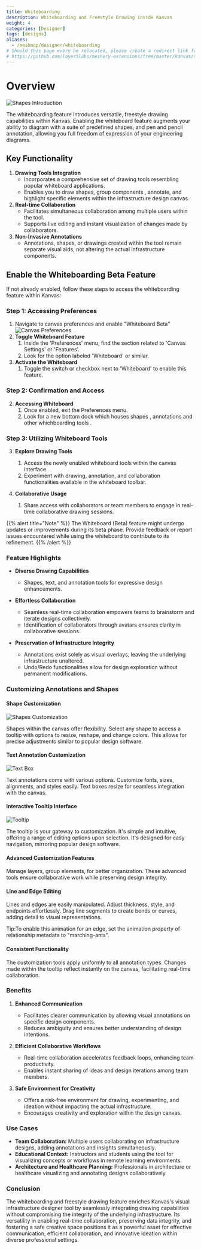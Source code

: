 ```yaml
---
title: Whiteboarding
description: Whiteboarding and Freestyle Drawing inside Kanvas
weight: 4
categories: [Designer]
tags: [designs]
aliases:
  - /meshmap/designer/whiteboarding
# Should this page every be relocated, please create a redirect link from the old location to the new location or backlinks like the one below will break.
# https://github.com/layer5labs/meshery-extensions/tree/master/kanvas/src/components/designer/drawer/ComponentDrawerTabContent/exportModal.js
---
```


# Overview

![Shapes Introduction](./overview.png)

The whiteboarding feature introduces versatile, freestyle drawing capabilities within Kanvas. Enabling the whiteboard feature augments your ability to diagram with a suite of predefined shapes, and pen and pencil annotation, allowing you full freedom of expression of your engineering diagrams.

## Key Functionality

1. **Drawing Tools Integration**
   - Incorporates a comprehensive set of drawing tools resembling popular whiteboard applications.
   - Enables you to draw shapes, group components , annotate, and highlight specific elements within the infrastructure design canvas.
2. **Real-time Collaboration**
   - Facilitates simultaneous collaboration among multiple users within the tool.
   - Supports live editing and instant visualization of changes made by collaborators.
3. **Non-Invasive Annotations**
   - Annotations, shapes, or drawings created within the tool remain separate visual aids, not altering the actual infrastructure components.

## Enable the Whiteboarding Beta Feature

If not already enabled, follow these steps to access the whiteboarding feature within Kanvas:

### Step 1: Accessing Preferences

1. Navigate to canvas preferences and enable "Whiteboard Beta"
![Canvas Preferences](./canvas-preferences.png)
1. **Toggle Whiteboard Feature**
   1. Inside the 'Preferences' menu, find the section related to 'Canvas Settings' or 'Features'.
   1. Look for the option labeled 'Whiteboard' or similar.
1. **Activate the Whiteboard**
   1. Toggle the switch or checkbox next to 'Whiteboard' to enable this feature.

### Step 2: Confirmation and Access

2. **Accessing Whiteboard**
   1. Once enabled, exit the Preferences menu.
   1. Look for a new bottom dock which houses shapes , annotations and other whichboarding tools .

### Step 3: Utilizing Whiteboard Tools

3. **Explore Drawing Tools**
   1. Access the newly enabled whiteboard tools within the canvas interface.
   1. Experiment with drawing, annotation, and collaboration functionalities available in the whiteboard toolbar.

4. **Collaborative Usage**
   1. Share access with collaborators or team members to engage in real-time collaborative drawing sessions.

{{% alert title="Note" %}}
The Whiteboard (Beta) feature might undergo updates or improvements during its beta phase. Provide feedback or report issues encountered while using the whiteboard to contribute to its refinement.
{{% /alert %}}

### Feature Highlights

- **Diverse Drawing Capabilities**

  - Shapes, text, and annotation tools for expressive design enhancements.

- **Effortless Collaboration**

  - Seamless real-time collaboration empowers teams to brainstorm and iterate designs collectively.
  - Identification of collaborators through avatars ensures clarity in collaborative sessions.

- **Preservation of Infrastructure Integrity**
  - Annotations exist solely as visual overlays, leaving the underlying infrastructure unaltered.
  - Undo/Redo functionalities allow for design exploration without permanent modifications.

### Customizing Annotations and Shapes

#### Shape Customization

![Shapes Customization](./shapes_introduction.gif)

Shapes within the canvas offer flexibility. Select any shape to access a tooltip with options to resize, reshape, and change colors. This allows for precise adjustments similar to popular design software.

#### Text Annotation Customization

![Text Box](./text-customization.png)

Text annotations come with various options. Customize fonts, sizes, alignments, and styles easily. Text boxes resize for seamless integration with the canvas.

#### Interactive Tooltip Interface

![Tooltip](./tooltip.png)

The tooltip is your gateway to customization. It's simple and intuitive, offering a range of editing options upon selection. It's designed for easy navigation, mirroring popular design software.

#### Advanced Customization Features

Manage layers, group elements, for better organization. These advanced tools ensure collaborative work while preserving design integrity.

#### Line and Edge Editing

Lines and edges are easily manipulated. Adjust thickness, style, and endpoints effortlessly. Drag line segments to create bends or curves, adding detail to visual representations.

Tip:To enable this animation for an edge, set the animation property of relationship metadata to "marching-ants".
#### Consistent Functionality

The customization tools apply uniformly to all annotation types. Changes made within the tooltip reflect instantly on the canvas, facilitating real-time collaboration.

### Benefits

1. **Enhanced Communication**
   - Facilitates clearer communication by allowing visual annotations on specific design components.
   - Reduces ambiguity and ensures better understanding of design intentions.

2. **Efficient Collaborative Workflows**
   - Real-time collaboration accelerates feedback loops, enhancing team productivity.
   - Enables instant sharing of ideas and design iterations among team members.

3. **Safe Environment for Creativity**
   - Offers a risk-free environment for drawing, experimenting, and ideation without impacting the actual infrastructure.
   - Encourages creativity and exploration within the design canvas.

### Use Cases

- **Team Collaboration:** Multiple users collaborating on infrastructure designs, adding annotations and insights simultaneously.
- **Educational Context:** Instructors and students using the tool for visualizing concepts or workflows in remote learning environments.
- **Architecture and Healthcare Planning:** Professionals in architecture or healthcare visualizing and annotating designs collaboratively.

### Conclusion

The whiteboarding and freestyle drawing feature enriches Kanvas's visual infrastructure designer tool by seamlessly integrating drawing capabilities without compromising the integrity of the underlying infrastructure. Its versatility in enabling real-time collaboration, preserving data integrity, and fostering a safe creative space positions it as a powerful asset for effective communication, efficient collaboration, and innovative ideation within diverse professional settings.
